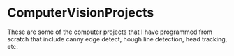 # ComputerVisionProjects
These are some of the computer projects that I have programmed from scratch that include canny edge detect, hough line detection, head tracking, etc.
